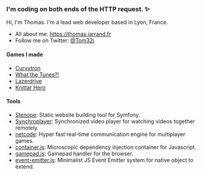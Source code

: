### I'm coding on both ends of the HTTP request. ✨

Hi, I'm Thomas. I'm a lead web developer based in Lyon, France.

- All about me: https://thomas.jarrand.fr
- Follow me on Twitter: [@Tom32i](https://twitter.com/tom32i)

#### Games I made
- [Curvytron](https://github.com/Curvytron/curvytron)
- [What the Tunes?!](https://whatthetune.com/)
- [Lazerdrive](http://www.lazerdrive.io/)
- [Knittar Hero](https://noel.elao.com/)

#### Tools
- [Stenope](https://github.com/StenopePHP/Stenope): Static website building tool for Symfony.
- [Synchroplayer](https://github.com/Tom32i/synchroplayer): Synchronized video player for watching videos together remotely.
- [netcode](https://github.com/Tom32i/netcode): Hyper fast real-time communication engine for multiplayer games.
- [container.js](https://github.com/Elao/container.js): Microscopic dependency injection container for Javascript.
- [gamepad.js](https://github.com/Tom32i/gamepad.js): Gamepad handler for the browser.
- [event-emitter.js](https://github.com/Tom32i/event-emitter.js): Minimalist JS Event Emitter system for native object to extend.

